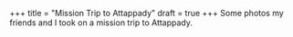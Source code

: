 +++
title = "Mission Trip to Attappady"
draft = true
+++
Some photos my friends and I took on a mission trip to Attappady.
